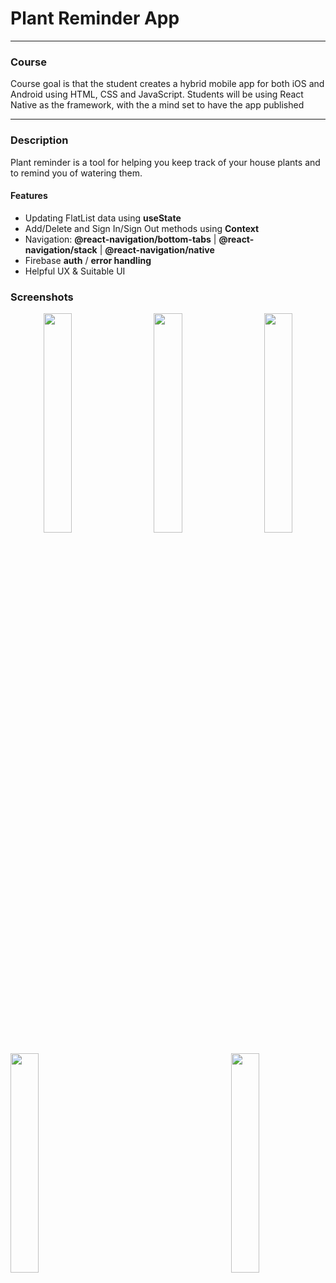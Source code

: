 # Plant Reminder App
----
### Course
<p> Course goal is that the student creates a hybrid mobile app for both iOS and Android using HTML, CSS and JavaScript. Students will be using React Native as the framework, with the a mind set to have the app published </p>

---
### Description

<p>Plant reminder is a tool for helping you keep track of your house plants and to remind you of watering them. </p>

#### Features

* Updating FlatList data using **useState**
* Add/Delete and Sign In/Sign Out methods using **Context**
* Navigation: **@react-navigation/bottom-tabs** | **@react-navigation/stack** | **@react-navigation/native**
* Firebase **auth** / **error handling**
* Helpful UX & Suitable UI

### Screenshots

   

<div align="center">
   
<img align="left" src="https://user-images.githubusercontent.com/54855346/107077333-f973f100-67ec-11eb-98d8-7a5dca407929.png" width="30%"/> <img align="center" src="https://user-images.githubusercontent.com/54855346/107104095-8b492180-6820-11eb-8285-cc1fbe6dc931.png" width="30%"/> <img align="right" src="https://user-images.githubusercontent.com/54855346/107104141-a74cc300-6820-11eb-99f9-18b8a4bf8de9.png" width="30%"/>

</div>


   
<img align="center" src="https://user-images.githubusercontent.com/54855346/107104149-af0c6780-6820-11eb-87a7-1137966fa1f1.png" width="30%"/> <img align="right" src="https://user-images.githubusercontent.com/54855346/107104156-b0d62b00-6820-11eb-9589-25a27f819185.png" width="30%"/>




